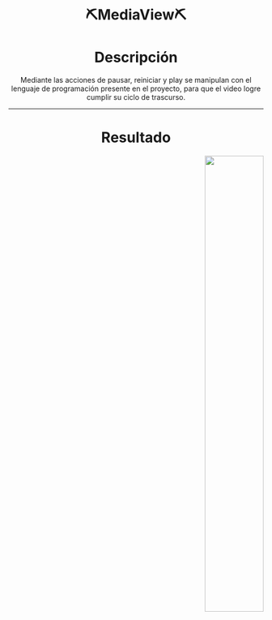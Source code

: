 <div align="center">
 <h1> ⛏️MediaView⛏️</h1>

  <h1>Descripción</h1>

  <p>Mediante las acciones de pausar, reiniciar y play se manipulan con el lenguaje de programación presente en el proyecto, para que el video logre cumplir su ciclo de trascurso.</p>
</div>

---
<div align="center">
 <h1>Resultado</h1>
 <div align="right">
 <img src="https://github.com/Magucho/MediaView/assets/98346054/44b0566e-309d-4d93-8fee-caa14df6c699" width="48%"/>
  <img src="https://github.com/Magucho/MediaView/assets/98346054/afad7f2c-c581-4a1c-ba79-c5b2a8e36336" width="48%/>
</div>
</div>



  ---
  

  ---
 

---
  

  ---
  

  ---
 

  ---
  


---


  </div>
  
</div>

